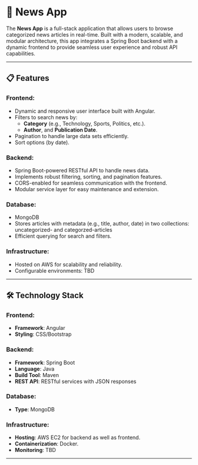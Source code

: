 # 📰 News App

The **News App** is a full-stack application that allows users to browse categorized news articles in real-time. Built with a modern, scalable, and modular architecture, this app integrates a Spring Boot backend with a dynamic frontend to provide seamless user experience and robust API capabilities.

---

## 📋 Features

### Frontend:
- Dynamic and responsive user interface built with Angular.
- Filters to search news by:
  - **Category** (e.g., Technology, Sports, Politics, etc.).
  - **Author**, and **Publication Date**.
- Pagination to handle large data sets efficiently.
- Sort options (by date).

### Backend:
- Spring Boot-powered RESTful API to handle news data.
- Implements robust filtering, sorting, and pagination features.
- CORS-enabled for seamless communication with the frontend.
- Modular service layer for easy maintenance and extension.

### Database:
- MongoDB
- Stores articles with metadata (e.g., title, author, date) in two collections: uncategorized- and categorzed-articles
- Efficient querying for search and filters.

### Infrastructure:
- Hosted on AWS for scalability and reliability.
- Configurable environments: TBD

---

## 🛠️ Technology Stack

### Frontend:
- **Framework**: Angular
- **Styling**: CSS/Bootstrap

### Backend:
- **Framework**: Spring Boot
- **Language**: Java
- **Build Tool**: Maven
- **REST API**: RESTful services with JSON responses

### Database:
- **Type**: MongoDB

### Infrastructure:
- **Hosting**: AWS EC2 for backend as well as frontend.
- **Containerization**: Docker.
- **Monitoring**: TBD

---
